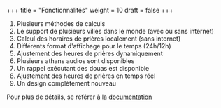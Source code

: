 +++
title = "Fonctionnalités"
weight = 10
draft = false
+++

1. Plusieurs méthodes de calculs
2. Le support de plusieurs villes dans le monde (avec ou sans internet)
3. Calcul des horaires de prières localement (sans internet)
4. Différents format d'affichage pour le temps (24h/12h)
5. Ajustement des heures de prières dynamiquement
6. Plusieurs athans audios sont disponibles
7. Un rappel exécutant des douas est disponible
8. Ajustement des heures de prières en temps réel
9. Un design complètement nouveau

Pour plus de détails, se référer à la [documentation](https://quantumprayertimes.github.io/documentation/getting-started/what-is-quantumpt/)